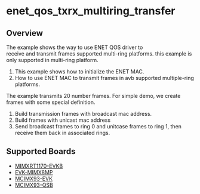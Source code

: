 # enet_qos_txrx_multiring_transfer

## Overview

The example shows the way to use ENET QOS driver to  
 receive and transmit frames supported multi-ring platforms.
 this example is only supported in multi-ring platform.

1. This example shows how to initialize the ENET MAC.
2. How to use ENET MAC to transmit frames in avb supported 
multiple-ring platforms.

The example transmits 20 number frames. For simple demo, we create frames with some special definition.
1. Build transmission frames with broadcast mac address.
2. Build frames with unicast mac address
3. Send broadcast frames to ring 0 and unitcase frames to ring 1, then receive them back in associated rings.

## Supported Boards
- [MIMXRT1170-EVKB](../../../_boards/evkbmimxrt1170/driver_examples/enet_qos/txrx_multiring_transfer/example_board_readme.md)
- [EVK-MIMX8MP](../../../_boards/evkmimx8mp/driver_examples/enet_qos/txrx_multiring_transfer/example_board_readme.md)
- [MCIMX93-EVK](../../../_boards/mcimx93evk/driver_examples/enet_qos/txrx_multiring_transfer/example_board_readme.md)
- [MCIMX93-QSB](../../../_boards/mcimx93qsb/driver_examples/enet_qos/txrx_multiring_transfer/example_board_readme.md)
